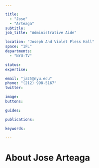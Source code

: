 ```yaml
---

title:
  - "Jose"
  - "Arteaga"
subtitle: 
job_title: "Administrative Aide"

location: "Joseph And Violet Pless Hall"
space: "1FL"
departments:
  - "NYU-TV"

status: 
expertise:

email: "ja25@nyu.edu"
phone: "(212) 998-5167"
twitter: 

image: 
buttons:

guides:

publications:

keywords:

---
```


# About Jose Arteaga


